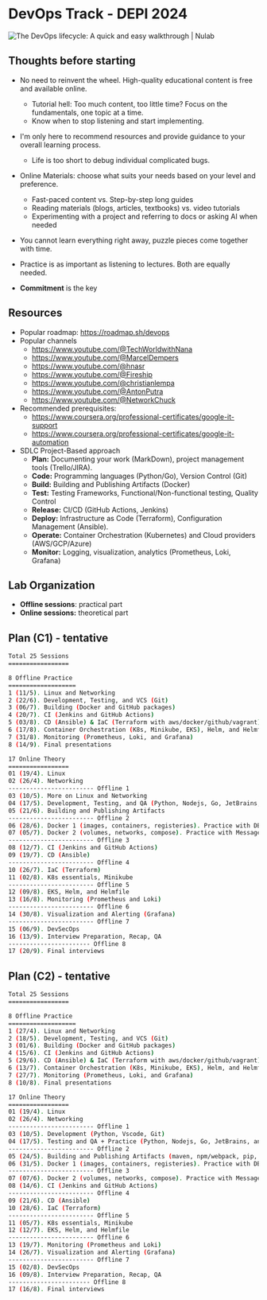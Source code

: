 # DevOps Track - DEPI 2024

![The DevOps lifecycle: A quick and easy walkthrough | Nulab](https://cacoo.com/wp-app/uploads/2021/06/continuous-development-visual.png)

## Thoughts before starting

- No need to reinvent the wheel. High-quality educational content is free and available online.
  - Tutorial hell: Too much content, too little time? Focus on the fundamentals, one topic at a time.
  - Know when to stop listening and start implementing.
- I'm only here to recommend resources and provide guidance to your overall learning process.
  - Life is too short to debug individual complicated bugs.

- Online Materials: choose what suits your needs based on your level and preference.
  - Fast-paced content vs. Step-by-step long guides
  - Reading materials (blogs, articles, textbooks) vs. video tutorials
  - Experimenting with a project and referring to docs or asking AI when needed
- You cannot learn everything right away, puzzle pieces come together with time.
- Practice is as important as listening to lectures. Both are equally needed.
- **Commitment** is the key

## Resources

- Popular roadmap: https://roadmap.sh/devops
- Popular channels
  - https://www.youtube.com/@TechWorldwithNana
  - https://www.youtube.com/@MarcelDempers
  - https://www.youtube.com/@hnasr
  - https://www.youtube.com/@Fireship
  - https://www.youtube.com/@christianlempa
  - https://www.youtube.com/@AntonPutra
  - https://www.youtube.com/@NetworkChuck
- Recommended prerequisites:
  - https://www.coursera.org/professional-certificates/google-it-support
  - https://www.coursera.org/professional-certificates/google-it-automation
- SDLC Project-Based approach
  - **Plan:** Documenting your work (MarkDown), project management tools (Trello/JIRA).
  - **Code:** Programming languages (Python/Go), Version Control (Git)
  - **Build:** Building and Publishing Artifacts (Docker)
  - **Test:** Testing Frameworks, Functional/Non-functional testing, Quality Control
  - **Release:** CI/CD (GitHub Actions, Jenkins)
  - **Deploy:** Infrastructure as Code (Terraform), Configuration Management (Ansible).
  - **Operate:** Container Orchestration (Kubernetes) and Cloud providers (AWS/GCP/Azure)
  - **Monitor:** Logging, visualization, analytics (Prometheus, Loki, Grafana)

## Lab Organization

- **Offline sessions**: practical part
- **Online sessions:** theoretical part

## Plan (C1) - tentative

```bash
Total 25 Sessions
=================

8 Offline Practice
===================
1 (11/5). Linux and Networking
2 (22/6). Development, Testing, and VCS (Git)
3 (06/7). Building (Docker and GitHub packages)
4 (20/7). CI (Jenkins and GitHub Actions)
5 (03/8). CD (Ansible) & IaC (Terraform with aws/docker/github/vagrant)
6 (17/8). Container Orchestration (K8s, Minikube, EKS), Helm, and Helmfile
7 (31/8). Monitoring (Prometheus, Loki, and Grafana)
8 (14/9). Final presentations

17 Online Theory
=================
01 (19/4). Linux
02 (26/4). Networking
------------------------ Offline 1
03 (10/5). More on Linux and Networking
04 (17/5). Development, Testing, and QA (Python, Nodejs, Go, JetBrains, and more on Git)
05 (21/6). Building and Publishing Artifacts
------------------------ Offline 2
06 (28/6). Docker 1 (images, containers, registeries). Practice with DBs
07 (05/7). Docker 2 (volumes, networks, compose). Practice with Message Queues & RPC
------------------------ Offline 3
08 (12/7). CI (Jenkins and GitHub Actions)
09 (19/7). CD (Ansible)
------------------------ Offline 4
10 (26/7). IaC (Terraform)
11 (02/8). K8s essentials, Minikube
------------------------ Offline 5
12 (09/8). EKS, Helm, and Helmfile
13 (16/8). Monitoring (Prometheus and Loki)
------------------------ Offline 6
14 (30/8). Visualization and Alerting (Grafana)
------------------------ Offline 7
15 (06/9). DevSecOps
16 (13/9). Interview Preparation, Recap, QA
----------------------- Offline 8
17 (20/9). Final interviews
```



## Plan (C2) - tentative

```bash
Total 25 Sessions
=================

8 Offline Practice
===================
1 (27/4). Linux and Networking
2 (18/5). Development, Testing, and VCS (Git)
3 (01/6). Building (Docker and GitHub packages)
4 (15/6). CI (Jenkins and GitHub Actions)
5 (29/6). CD (Ansible) & IaC (Terraform with aws/docker/github/vagrant)
6 (13/7). Container Orchestration (K8s, Minikube, EKS), Helm, and Helmfile
7 (27/7). Monitoring (Prometheus, Loki, and Grafana)
8 (10/8). Final presentations

17 Online Theory
=================
01 (19/4). Linux
02 (26/4). Networking
------------------------ Offline 1
03 (10/5). Development (Python, Vscode, Git)
04 (17/5). Testing and QA + Practice (Python, Nodejs, Go, JetBrains, and more on Git)
------------------------ Offline 2
05 (24/5). Building and Publishing Artifacts (maven, npm/webpack, pip, make, dep)
06 (31/5). Docker 1 (images, containers, registeries). Practice with DBs
------------------------ Offline 3
07 (07/6). Docker 2 (volumes, networks, compose). Practice with Message Queues & RPC
08 (14/6). CI (Jenkins and GitHub Actions)
------------------------ Offline 4
09 (21/6). CD (Ansible)
10 (28/6). IaC (Terraform)
------------------------ Offline 5
11 (05/7). K8s essentials, Minikube
12 (12/7). EKS, Helm, and Helmfile
------------------------ Offline 6
13 (19/7). Monitoring (Prometheus and Loki)
14 (26/7). Visualization and Alerting (Grafana)
------------------------ Offline 7
15 (02/8). DevSecOps
16 (09/8). Interview Preparation, Recap, QA
----------------------- Offline 8
17 (16/8). Final interviews
```

